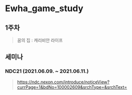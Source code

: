 # Ewha_game_study


## 1주차
> 꿈의 집 : 캐리비안 라이프

## 세미나
### NDC21 (2021.06.09. ~ 2021.06.11.)
> https://ndc.nexon.com/introduce/noticeView?currPage=1&bdNo=100002609&srchType=&srchText=
